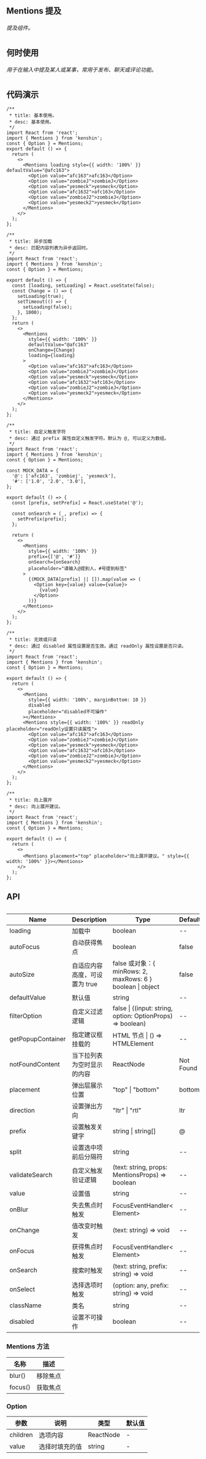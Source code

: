 ## Mentions 提及

###### 提及组件。

#

## 何时使用

###### 用于在输入中提及某人或某事，常用于发布、聊天或评论功能。

#

#

## 代码演示

```tsx
/**
 * title: 基本使用。
 * desc: 基本使用。
 */
import React from 'react';
import { Mentions } from 'kenshin';
const { Option } = Mentions;
export default () => {
  return (
    <>
      <Mentions loading style={{ width: '100%' }} defaultValue="@afc163">
        <Option value="afc163">afc163</Option>
        <Option value="zombieJ">zombieJ</Option>
        <Option value="yesmeck">yesmeck</Option>
        <Option value="afc1632">afc163</Option>
        <Option value="zombieJ2">zombieJ</Option>
        <Option value="yesmeck2">yesmeck</Option>
      </Mentions>
    </>
  );
};
```

```tsx
/**
 * title: 异步加载
 * desc: 匹配内容列表为异步返回时。
 */
import React from 'react';
import { Mentions } from 'kenshin';
const { Option } = Mentions;

export default () => {
  const [loading, setLoading] = React.useState(false);
  const Change = () => {
    setLoading(true);
    setTimeout(() => {
      setLoading(false);
    }, 1000);
  };
  return (
    <>
      <Mentions
        style={{ width: '100%' }}
        defaultValue="@afc163"
        onChange={Change}
        loading={loading}
      >
        <Option value="afc163">afc163</Option>
        <Option value="zombieJ">zombieJ</Option>
        <Option value="yesmeck">yesmeck</Option>
        <Option value="afc1632">afc163</Option>
        <Option value="zombieJ2">zombieJ</Option>
        <Option value="yesmeck2">yesmeck</Option>
      </Mentions>
    </>
  );
};
```

```tsx
/**
 * title: 自定义触发字符
 * desc: 通过 prefix 属性自定义触发字符。默认为 @, 可以定义为数组。
 */
import React from 'react';
import { Mentions } from 'kenshin';
const { Option } = Mentions;

const MOCK_DATA = {
  '@': ['afc163', 'zombiej', 'yesmeck'],
  '#': ['1.0', '2.0', '3.0'],
};

export default () => {
  const [prefix, setPrefix] = React.useState('@');

  const onSearch = (_, prefix) => {
    setPrefix(prefix);
  };

  return (
    <>
      <Mentions
        style={{ width: '100%' }}
        prefix={['@', '#']}
        onSearch={onSearch}
        placeholder="请输入@提到人，#号提到标签"
      >
        {(MOCK_DATA[prefix] || []).map(value => (
          <Option key={value} value={value}>
            {value}
          </Option>
        ))}
      </Mentions>
    </>
  );
};
```

```tsx
/**
 * title: 无效或只读
 * desc: 通过 disabled 属性设置是否生效。通过 readOnly 属性设置是否只读。
 */
import React from 'react';
import { Mentions } from 'kenshin';
const { Option } = Mentions;

export default () => {
  return (
    <>
      <Mentions
        style={{ width: '100%', marginBottom: 10 }}
        disabled
        placeholder="disabled不可操作"
      ></Mentions>
      <Mentions style={{ width: '100%' }} readOnly placeholder="readOnly设置只读属性">
        <Option value="afc163">afc163</Option>
        <Option value="zombieJ">zombieJ</Option>
        <Option value="yesmeck">yesmeck</Option>
        <Option value="afc1632">afc163</Option>
        <Option value="zombieJ2">zombieJ</Option>
        <Option value="yesmeck2">yesmeck</Option>
      </Mentions>
    </>
  );
};
```

```tsx
/**
 * title: 向上展开
 * desc: 向上展开建议。
 */
import React from 'react';
import { Mentions } from 'kenshin';
const { Option } = Mentions;

export default () => {
  return (
    <>
      <Mentions placement="top" placeholder="向上展开建议。" style={{ width: '100%' }}></Mentions>
    </>
  );
};
```

<API/>

## API

######

| Name              | Description                   | Type                                                       | Default   |
| ----------------- | ----------------------------- | ---------------------------------------------------------- | --------- |
| loading           | 加载中                        | boolean                                                    | --        |
| autoFocus         | 自动获得焦点                  | boolean                                                    | false     |
| autoSize          | 自适应内容高度，可设置为 true | false 或对象：{ minRows: 2, maxRows: 6 } boolean \| object | false     |
| defaultValue      | 默认值                        | string                                                     | --        |
| filterOption      | 自定义过滤逻辑                | false \| ((input: string, option: OptionProps) => boolean) | --        |
| getPopupContainer | 指定建议框挂载的              | HTML 节点 \| () => HTMLElement                             | --        |
| notFoundContent   | 当下拉列表为空时显示的内容    | ReactNode                                                  | Not Found |
| placement         | 弹出层展示位置                | "top" \| "bottom"                                          | bottom    |
| direction         | 设置弹出方向                  | "ltr" \| "rtl"                                             | ltr       |
| prefix            | 设置触发关键字                | string \| string[]                                         | @         |
| split             | 设置选中项前后分隔符          | string                                                     | --        |
| validateSearch    | 自定义触发验证逻辑            | (text: string, props: MentionsProps) => boolean            | --        |
| value             | 设置值                        | string                                                     | --        |
| onBlur            | 失去焦点时触发                | FocusEventHandler< Element>                                | --        |
| onChange          | 值改变时触发                  | (text: string) => void                                     | --        |
| onFocus           | 获得焦点时触发                | FocusEventHandler< Element>                                | --        |
| onSearch          | 搜索时触发                    | (text: string, prefix: string) => void                     | --        |
| onSelect          | 选择选项时触发                | (option: any, prefix: string) => void                      | --        |
| className         | 类名                          | string                                                     | --        |
| disabled          | 设置不可操作                  | boolean                                                    | --        |

### Mentions 方法

| 名称    | 描述     |
| ------- | -------- |
| blur()  | 移除焦点 |
| focus() | 获取焦点 |

### Option

| 参数     | 说明           | 类型      | 默认值 |
| -------- | -------------- | --------- | ------ |
| children | 选项内容       | ReactNode | -      |
| value    | 选择时填充的值 | string    | -      |
